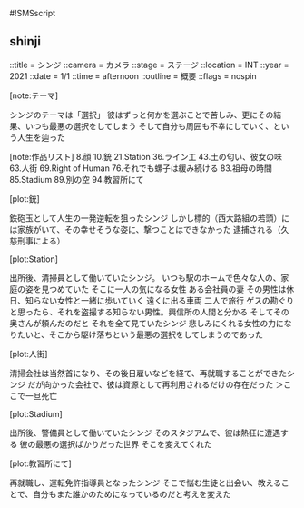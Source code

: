 #!SMSscript

## shinji

::title = シンジ
::camera = カメラ
::stage = ステージ
::location = INT
::year = 2021
::date = 1/1
::time = afternoon
::outline = 概要
::flags = nospin

[note:テーマ]

シンジのテーマは「選択」
彼はずっと何かを選ぶことで苦しみ、更にその結果、いつも最悪の選択をしてしまう
そして自分も周囲も不幸にしていく、という人生を辿った

[note:作品リスト]
8.顔
10.銃
21.Station
36.ライン工
43.土の匂い、彼女の味
63.人街
69.Right of Human
76.それでも螺子は緩み続ける
83.祖母の時間
85.Stadium
89.別の空
94.教習所にて

[plot:銃]

鉄砲玉として人生の一発逆転を狙ったシンジ
しかし標的（西大路組の若頭）には家族がいて、その幸せそうな姿に、撃つことはできなかった
逮捕される（久慈刑事による）

[plot:Station]

出所後、清掃員として働いていたシンジ。
いつも駅のホームで色々な人の、家庭の姿を見つめていた
そこに一人の気になる女性
ある会社員の妻
その男性は休日、知らない女性と一緒に歩いていく
遠くに出る車両
二人で旅行
ゲスの勘ぐりと思ったら、それを盗撮する知らない男性。興信所の人間と分かる
そしてその奥さんが頼んだのだと
それを全て見ていたシンジ
悲しみにくれる女性の力になりたいと、そこから駆け落ちという最悪の選択をしてしまうのであった

[plot:人街]

清掃会社は当然首になり、その後日雇いなどを経て、再就職することができたシンジ
だが向かった会社で、彼は資源として再利用されるだけの存在だった
＞ここで一旦死亡

[plot:Stadium]

出所後、警備員として働いていたシンジ
そのスタジアムで、彼は熱狂に遭遇する
彼の最悪の選択ばかりだった世界
そこを変えてくれた

[plot:教習所にて]

再就職し、運転免許指導員となったシンジ
そこで悩む生徒と出会い、教えることで、自分もまた誰かのためになっているのだと考えを変えた
